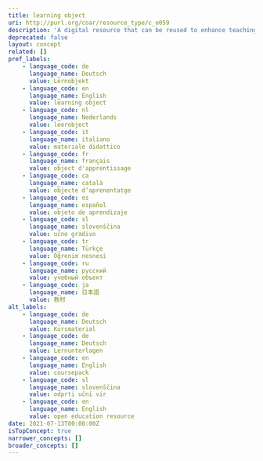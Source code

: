 ```yaml
---
title: learning object
uri: http://purl.org/coar/resource_type/c_e059
description: 'A digital resource that can be reused to enhance teaching and learning. [Source: https://icas-ca.org/archive/projects/coerc/oer-glossary]'
deprecated: false
layout: concept
related: []
pref_labels:
    - language_code: de
      language_name: Deutsch
      value: Lernobjekt
    - language_code: en
      language_name: English
      value: learning object
    - language_code: nl
      language_name: Nederlands
      value: leerobject
    - language_code: it
      language_name: italiano
      value: materiale didattico
    - language_code: fr
      language_name: français
      value: object d'apprentissage
    - language_code: ca
      language_name: català
      value: objecte d’aprenentatge
    - language_code: es
      language_name: español
      value: objeto de aprendizaje
    - language_code: sl
      language_name: slovenščina
      value: učno gradivo
    - language_code: tr
      language_name: Türkçe
      value: Öğrenim nesnesi
    - language_code: ru
      language_name: русский
      value: учебный объект
    - language_code: ja
      language_name: 日本語
      value: 教材
alt_labels:
    - language_code: de
      language_name: Deutsch
      value: Kursmaterial
    - language_code: de
      language_name: Deutsch
      value: Lernunterlagen
    - language_code: en
      language_name: English
      value: coursepack
    - language_code: sl
      language_name: slovenščina
      value: odprti učni vir
    - language_code: en
      language_name: English
      value: open education resource
date: 2021-07-13T00:00:00Z
isTopConcept: true
narrower_concepts: []
broader_concepts: []
---
```


